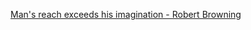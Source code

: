 [Man's reach exceeds his imagination - Robert Browning](https://images.techhive.com/images/article/2016/12/globe-network-100697951-large.jpg)
